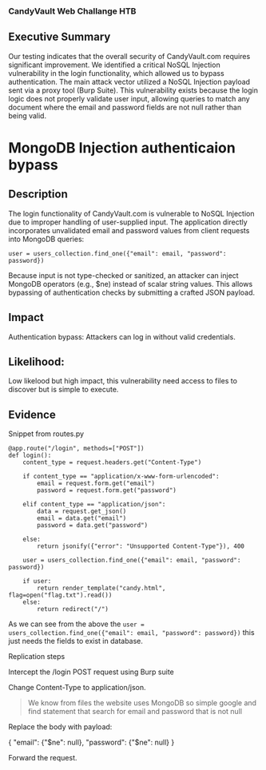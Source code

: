### CandyVault Web Challange HTB 

## Executive Summary 

Our testing indicates that the overall security of CandyVault.com requires significant improvement. We identified a critical NoSQL Injection vulnerability in the login functionality, which allowed us to bypass authentication. The main attack vector utilized a NoSQL Injection payload sent via a proxy tool (Burp Suite). This vulnerability exists because the login logic does not properly validate user input, allowing queries to match any document where the email and password fields are not null rather than being valid. 


#  MongoDB Injection authenticaion bypass 


## Description

The login functionality of CandyVault.com is vulnerable to NoSQL Injection due to improper handling of user-supplied input. The application directly incorporates unvalidated email and password values from client requests into MongoDB queries:

```user = users_collection.find_one({"email": email, "password": password})```


Because input is not type-checked or sanitized, an attacker can inject MongoDB operators (e.g., $ne) instead of scalar string values. This allows bypassing of authentication checks by submitting a crafted JSON payload.


## Impact 

Authentication bypass: Attackers can log in without valid credentials.

## Likelihood:
Low likelood but high impact, this vulnerability need access to files to discover but is simple to execute. 


## Evidence 

Snippet from routes.py
```
@app.route("/login", methods=["POST"])
def login():
    content_type = request.headers.get("Content-Type")

    if content_type == "application/x-www-form-urlencoded":
        email = request.form.get("email")
        password = request.form.get("password")

    elif content_type == "application/json":
        data = request.get_json()
        email = data.get("email")
        password = data.get("password")
    
    else:
        return jsonify({"error": "Unsupported Content-Type"}), 400

    user = users_collection.find_one({"email": email, "password": password})

    if user:
        return render_template("candy.html", flag=open("flag.txt").read())
    else:
        return redirect("/")

```

As we can see from the above the ```user = users_collection.find_one({"email": email, "password": password})``` this just needs the fields to exist in database.


Replication steps 

Intercept the /login POST request using Burp suite 

Change Content-Type to application/json.

> We know from files the website uses MongoDB so simple google and find statement that search for email and password that is not null 


Replace the body with payload:

{
  "email": {"$ne": null},
  "password": {"$ne": null}
}


Forward the request.




